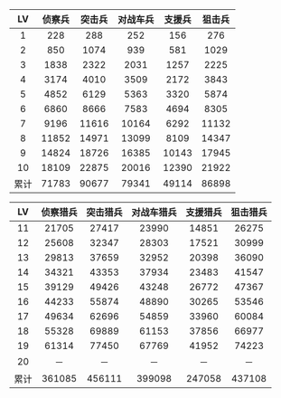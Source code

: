 LV|侦察兵|突击兵|对战车兵|支援兵|狙击兵
:-:|:-:|:-:|:-:|:-:|:-:
1|228|288|252|156|276
2|850|1074|939|581|1029
3|1838|2322|2031|1257|2225
4|3174|4010|3509|2172|3843
5|4852|6129|5363|3320|5874
6|6860|8666|7583|4694|8305
7|9196|11616|10164|6292|11132
8|11852|14971|13099|8109|14347
9|14824|18726|16385|10143|17945
10|18109|22875|20016|12390|21922
累计|71783|90677|79341|49114|86898

LV|侦察猎兵|突击猎兵|对战车猎兵|支援猎兵|狙击猎兵
:-:|:-:|:-:|:-:|:-:|:-:
11|21705|27417|23990|14851|26275
12|25608|32347|28303|17521|30999
13|29813|37659|32952|20398|36090
14|34321|43353|37934|23483|41547
15|39129|49426|43248|26772|47367
16|44233|55874|48890|30265|53546
17|49634|62696|54859|33960|60084
18|55328|69889|61153|37856|66977
19|61314|77450|67769|41952|74223
20|－|－|－|－|－
累计|361085|456111|399098|247058|437108
